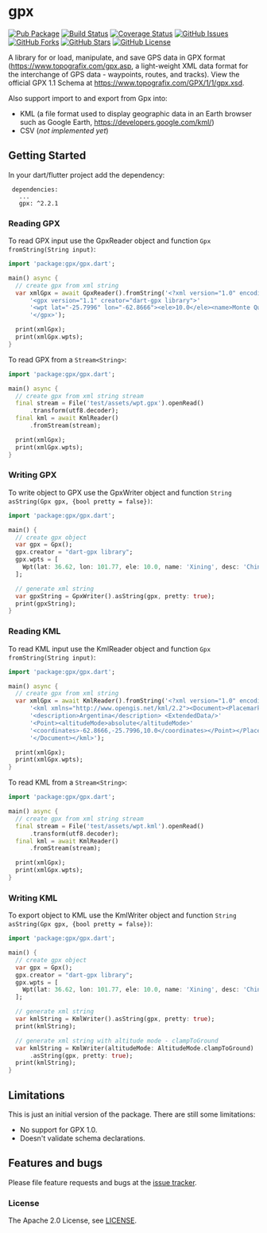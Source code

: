 gpx
======

[![Pub Package](https://img.shields.io/pub/v/gpx.svg)](https://pub.dartlang.org/packages/gpx)
[![Build Status](https://travis-ci.org/kb0/dart-gpx.svg?branch=master)](https://travis-ci.org/kb0/dart-gpx)
[![Coverage Status](https://coveralls.io/repos/github/kb0/dart-gpx/badge.svg?branch=master)](https://coveralls.io/github/kb0/dart-gpx?branch=master)
[![GitHub Issues](https://img.shields.io/github/issues/kb0/dart-gpx.svg?branch=master)](https://github.com/kb0/dart-gpx/issues)
[![GitHub Forks](https://img.shields.io/github/forks/kb0/dart-gpx.svg?branch=master)](https://github.com/kb0/dart-gpx/network)
[![GitHub Stars](https://img.shields.io/github/stars/kb0/dart-gpx.svg?branch=master)](https://github.com/kb0/dart-gpx/stargazers)
[![GitHub License](https://img.shields.io/badge/license-Apache%202-blue.svg)](https://raw.githubusercontent.com/kb0/dart-gpx/master/LICENSE)


A library for or load, manipulate, and save GPS data in GPX format (https://www.topografix.com/gpx.asp, a light-weight XML data format for the interchange of GPS data - waypoints, routes, and tracks).
View the official GPX 1.1 Schema at https://www.topografix.com/GPX/1/1/gpx.xsd.

Also support import to and export from Gpx into:
- KML (a file format used to display geographic data in an Earth browser such as Google Earth, https://developers.google.com/kml/)
- CSV (*not implemented yet*)

## Getting Started

In your dart/flutter project add the dependency:

```
 dependencies:
   ...
   gpx: ^2.2.1
```

### Reading GPX

To read GPX input use the GpxReader object and function `Gpx fromString(String input)`:

```dart
import 'package:gpx/gpx.dart';

main() async {
  // create gpx from xml string
  var xmlGpx = await GpxReader().fromString('<?xml version="1.0" encoding="UTF-8"?>'
      '<gpx version="1.1" creator="dart-gpx library">'
      '<wpt lat="-25.7996" lon="-62.8666"><ele>10.0</ele><name>Monte Quemado</name><desc>Argentina</desc></wpt>'
      '</gpx>');

  print(xmlGpx);
  print(xmlGpx.wpts);
}
```

To read GPX from a `Stream<String>`:

```dart
import 'package:gpx/gpx.dart';

main() async {
  // create gpx from xml string stream
  final stream = File('test/assets/wpt.gpx').openRead()
      .transform(utf8.decoder);
  final kml = await KmlReader()
      .fromStream(stream);

  print(xmlGpx);
  print(xmlGpx.wpts);
}
```

### Writing GPX

To write object to GPX use the GpxWriter object and function `String asString(Gpx gpx, {bool pretty = false})`:

```dart
import 'package:gpx/gpx.dart';

main() {
  // create gpx object
  var gpx = Gpx();
  gpx.creator = "dart-gpx library";
  gpx.wpts = [
    Wpt(lat: 36.62, lon: 101.77, ele: 10.0, name: 'Xining', desc: 'China'),
  ];

  // generate xml string
  var gpxString = GpxWriter().asString(gpx, pretty: true);
  print(gpxString);
}
```

### Reading KML

To read KML input use the KmlReader object and function `Gpx fromString(String input)`:

```dart
import 'package:gpx/gpx.dart';

main() async {
  // create gpx from xml string
  var xmlGpx = await KmlReader().fromString('<?xml version="1.0" encoding="UTF-8"?> '
      '<kml xmlns="http://www.opengis.net/kml/2.2"><Document><Placemark><name>Monte Quemado</name>'
      '<description>Argentina</description> <ExtendedData/>'
      '<Point><altitudeMode>absolute</altitudeMode>'
      '<coordinates>-62.8666,-25.7996,10.0</coordinates></Point></Placemark>'
      '</Document></kml>');

  print(xmlGpx);
  print(xmlGpx.wpts);
}
```

To read KML from a `Stream<String>`:

```dart
import 'package:gpx/gpx.dart';

main() async {
  // create gpx from xml string stream
  final stream = File('test/assets/wpt.kml').openRead()
      .transform(utf8.decoder);
  final kml = await KmlReader()
      .fromStream(stream);

  print(xmlGpx);
  print(xmlGpx.wpts);
}
```

### Writing KML

To export object to KML use the KmlWriter object and function `String asString(Gpx gpx, {bool pretty = false})`:

```dart
import 'package:gpx/gpx.dart';

main() {
  // create gpx object
  var gpx = Gpx();
  gpx.creator = "dart-gpx library";
  gpx.wpts = [
    Wpt(lat: 36.62, lon: 101.77, ele: 10.0, name: 'Xining', desc: 'China'),
  ];

  // generate xml string
  var kmlString = KmlWriter().asString(gpx, pretty: true);
  print(kmlString);

  // generate xml string with altitude mode - clampToGround
  var kmlString = KmlWriter(altitudeMode: AltitudeMode.clampToGround)
      .asString(gpx, pretty: true);
  print(kmlString);
}
```


## Limitations

This is just an initial version of the package. There are still some limitations:

- No support for GPX 1.0.
- Doesn't validate schema declarations.

## Features and bugs

Please file feature requests and bugs at the [issue tracker][tracker].

[tracker]: https://github.com/kb0/dart-gpx/issues

### License

The Apache 2.0 License, see [LICENSE](https://github.com/kb0/dart-gpx/raw/master/LICENSE).
